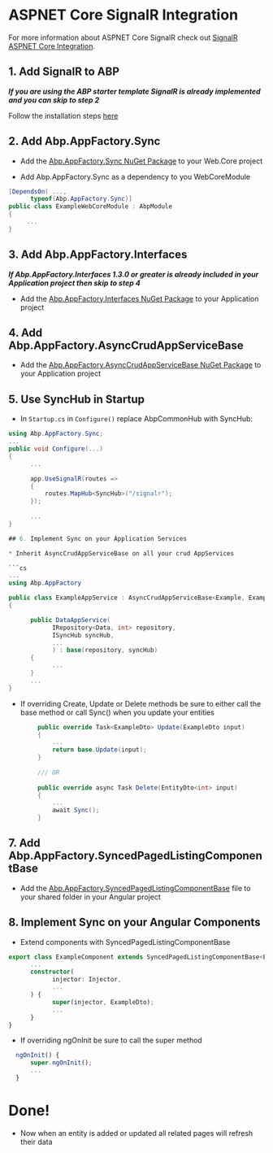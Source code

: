 # ASPNET Core SignalR Integration

For more information about ASPNET Core SignalR check out [SignalR ASPNET Core Integration](https://aspnetboilerplate.com/Pages/Documents/SignalR-AspNetCore-Integration).

## 1. Add SignalR to ABP

***If you are using the ABP starter template SignalR is already implemented and you can skip to step 2***

Follow the installation steps [here](https://aspnetboilerplate.com/Pages/Documents/SignalR-AspNetCore-Integration#installation)

## 2. Add Abp.AppFactory.Sync

* Add the [Abp.AppFactory.Sync NuGet Package](https://www.nuget.org/packages/Abp.AppFactory.Sync) to your Web.Core project

* Add Abp.AppFactory.Sync as a dependency to you WebCoreModule
```cs
[DependsOn( ...,
      typeof(Abp.AppFactory.Sync)]
public class ExampleWebCoreModule : AbpModule 
{ 
     ...
}
```

## 3. Add Abp.AppFactory.Interfaces

***If Abp.AppFactory.Interfaces 1.3.0 or greater is already included in your Application project then skip to step 4***

* Add the [Abp.AppFactory.Interfaces NuGet Package](https://www.nuget.org/packages/Abp.AppFactory.Interfaces) to your Application project

## 4. Add Abp.AppFactory.AsyncCrudAppServiceBase

* Add the [Abp.AppFactory.AsyncCrudAppServiceBase NuGet Package](https://www.nuget.org/packages/Abp.AppFactory.AsyncCrudAppServiceBase) to your Application project

## 5. Use SyncHub in Startup

* In ```Startup.cs``` in ```Configure()``` replace AbpCommonHub with SyncHub:

```cs
using Abp.AppFactory.Sync;
...
public void Configure(...)
{
      ...

      app.UseSignalR(routes =>
      {
          routes.MapHub<SyncHub>("/signalr");
      });
      
      ...
}

## 6. Implement Sync on your Application Services 

* Inherit AsyncCrudAppServiceBase on all your crud AppServices

```cs
...
using Abp.AppFactory

public class ExampleAppService : AsyncCrudAppServiceBase<Example, ExampleDto>
{

      public DataAppService(
            IRepository<Data, int> repository,
            ISyncHub syncHub,
            ...
            ) : base(repository, syncHub)
      {
            ...
      }
      ...
}
```

* If overriding Create, Update or Delete methods be sure to either call the base method or call Sync() when you update your entities

```cs
        public override Task<ExampleDto> Update(ExampleDto input)
        {
            ...
            return base.Update(input);
        }
        
        /// OR
        
        public override async Task Delete(EntityDto<int> input)
        {
            ...
            await Sync();
        }
```
## 7. Add Abp.AppFactory.SyncedPagedListingComponentBase 

* Add the [Abp.AppFactory.SyncedPagedListingComponentBase](https://github.com/aodendaal/abp-appfactory-syncedpagedlistingcomponentbase) file to your shared folder in your Angular project

## 8. Implement Sync on your Angular Components 

* Extend components with SyncedPagedListingComponentBase

```ts
export class ExampleComponent extends SyncedPagedListingComponentBase<ExampleDto> {
      ...
      constructor(
            injector: Injector,
            ...
      ) {
            super(injector, ExampleDto);
            ...
      }
}
```

* If overriding ngOnInit be sure to call the super method

```ts
  ngOnInit() {
      super.ngOnInit();
      ...
  }
```

# Done!

* Now when an entity is added or updated all related pages will refresh their data 
